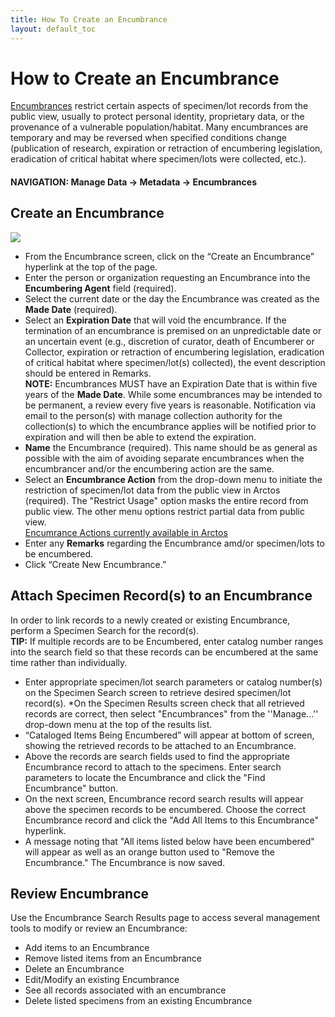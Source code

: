 ```yaml
---
title: How To Create an Encumbrance
layout: default_toc
---
```

# How to Create an Encumbrance

[Encumbrances](/documentation/encumbrance) restrict certain aspects of specimen/lot records from the public view, usually to protect personal identity, proprietary data, or the provenance of a vulnerable population/habitat. Many encumbrances are temporary and may be reversed when specified conditions change (publication of research, expiration or retraction of encumbering legislation, eradication of critical habitat where specimen/lots were collected, etc.).

#### NAVIGATION: Manage Data → Metadata → Encumbrances

## Create an Encumbrance

![](https://raw.githubusercontent.com/ArctosDB/documentation-wiki/master/tutorial_images/Encumbrances.JPG)

* From the Encumbrance screen, click on the “Create an Encumbrance” hyperlink at the top of the page.
* Enter the person or organization requesting an Encumbrance into the **Encumbering Agent** field (required).
* Select the current date or the day the Encumbrance was created as the **Made Date** (required).
* Select an **Expiration Date** that will void the encumbrance. If the termination of an encumbrance is premised on an unpredictable date or an uncertain event (e.g., discretion of curator, death of Encumberer or Collector, expiration or retraction of encumbering legislation, eradication of critical habitat where specimen/lot(s) collected), the event description should be entered in Remarks.  
     **NOTE:** Encumbrances MUST have an Expiration Date that is within five years of the **Made Date**. While some encumbrances may be intended to be permanent, a review every five years is reasonable. Notification via email to the person(s) with manage collection authority for the collection(s) to which the encumbrance applies will be notified prior to expiration and will then be able to extend the expiration.
* **Name** the Encumbrance (required). This name should be as general as possible with the aim of avoiding separate encumbrances when the encumbrancer and/or the encumbering action are the same.
* Select an **Encumbrance Action** from the drop-down menu to initiate the restriction of specimen/lot data from the public view in Arctos (required). The "Restrict Usage" option masks the entire record from public view. The other menu options restrict partial data from public view.  
     [Encumrance Actions currently available in Arctos](http://arctos.database.museum/info/ctDocumentation.cfm?table=CTENCUMBRANCE_ACTION)
* Enter any **Remarks** regarding the Encumbrance amd/or specimen/lots to be encumbered.
* Click “Create New Encumbrance.”

## Attach Specimen Record(s) to an Encumbrance

In order to link records to a newly created or existing Encumbrance, perform a Specimen Search for the record(s).  
      **TIP:** If multiple records are to be Encumbered, enter catalog number ranges into the search field so that these records can be encumbered at the same time rather than individually.

* Enter appropriate specimen/lot search parameters or catalog number(s) on the Specimen Search screen to retrieve desired specimen/lot record(s).
*On the Specimen Results screen check that all retrieved records are correct, then select "Encumbrances" from the ''Manage...'' drop-down menu at the top of the results list. 
* “Cataloged Items Being Encumbered” will appear at bottom of screen, showing the retrieved records to be attached to an Encumbrance.
* Above the records are search fields used to find the appropriate Encumbrance record to attach to the specimens. Enter search parameters to locate the Encumbrance and click the "Find Encumbrance" button.
* On the next screen, Encumbrance record search results will appear above the specimen records to be encumbered. Choose the correct Encumbrance record and click the "Add All Items to this Encumbrance" hyperlink.
* A message noting that "All items listed below have been encumbered" will appear as well as an orange button used to "Remove the Encumbrance." The Encumbrance is now saved.

## Review Encumbrance

Use the Encumbrance Search Results page to access several management tools to modify or review an Encumbrance:

* Add items to an Encumbrance
* Remove listed items from an Encumbrance
* Delete an Encumbrance
* Edit/Modify an existing Encumbrance
* See all records associated with an encumbrance
* Delete listed specimens from an existing Encumbrance
